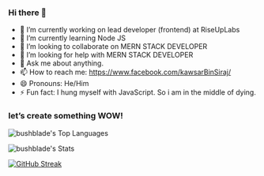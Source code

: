 ### Hi there 👋

- 🔭 I’m currently working on lead developer (frontend) at RiseUpLabs
- 🌱 I’m currently learning Node JS
- 👯 I’m looking to collaborate on MERN STACK DEVELOPER
- 🤔 I’m looking for help with MERN STACK DEVELOPER
- 💬 Ask me about anything.
- 📫 How to reach me: https://www.facebook.com/kawsarBinSiraj/
- 😄 Pronouns: He/Him
- ⚡ Fun fact: I hung myself with JavaScript. So i am in the middle of dying. 


### let’s create something WOW!


![bushblade's Top Languages](https://github-readme-stats.vercel.app/api/top-langs/?username=kawsarBinSiraj&theme=swift&show_icons=true&layout=compact)

![bushblade's Stats](https://github-readme-stats.vercel.app/api?username=kawsarBinSiraj&theme=swift&show_icons=true)

[![GitHub Streak](https://github-readme-streak-stats.herokuapp.com?user=kawsarBinSiraj&theme=swift)](https://git.io/streak-stats)

